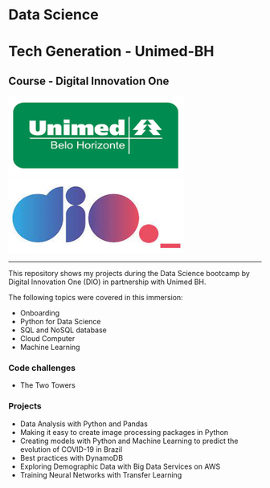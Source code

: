 # Data Science
# Tech Generation - Unimed-BH 

## Course - Digital Innovation One 

<img src="https://github.com/raquelcolares/Data-Science_Unimed-BH_DIO/blob/main/unimed-image.png" width="350" height="160">         <img src="https://github.com/raquelcolares/Data-Science_Unimed-BH_DIO/blob/main/dio%20logo.jpg" width="350" height="150" >

-------

This repository shows my projects during the Data Science bootcamp by Digital Innovation One (DIO) in partnership with Unimed BH.

The following topics were covered in this immersion:

* Onboarding
* Python for Data Science
* SQL and NoSQL database
* Cloud Computer
* Machine Learning


### Code challenges

* The Two Towers


### Projects

* Data Analysis with Python and Pandas
* Making it easy to create image processing packages in Python
* Creating models with Python and Machine Learning to predict the evolution of COVID-19 in Brazil
* Best practices with DynamoDB
* Exploring Demographic Data with Big Data Services on AWS
* Training Neural Networks with Transfer Learning
